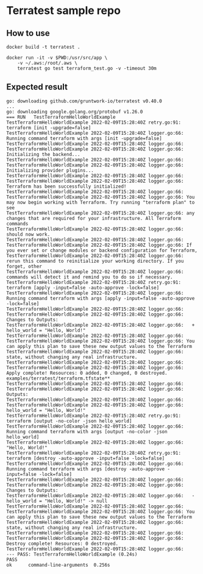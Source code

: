 # Terratest sample repo

## How to use

    docker build -t terratest .

    docker run -it -v $PWD:/usr/src/app \
        -v ~/.aws:/root/.aws \
        terratest go test terraform_test.go -v -timeout 30m

## Expected result
    go: downloading github.com/gruntwork-io/terratest v0.40.0
    ...
    go: downloading google.golang.org/protobuf v1.26.0
    === RUN   TestTerraformHelloWorldExample
    TestTerraformHelloWorldExample 2022-02-09T15:28:40Z retry.go:91: terraform [init -upgrade=false]
    TestTerraformHelloWorldExample 2022-02-09T15:28:40Z logger.go:66: Running command terraform with args [init -upgrade=false]
    TestTerraformHelloWorldExample 2022-02-09T15:28:40Z logger.go:66:
    TestTerraformHelloWorldExample 2022-02-09T15:28:40Z logger.go:66: Initializing the backend...
    TestTerraformHelloWorldExample 2022-02-09T15:28:40Z logger.go:66:
    TestTerraformHelloWorldExample 2022-02-09T15:28:40Z logger.go:66: Initializing provider plugins...
    TestTerraformHelloWorldExample 2022-02-09T15:28:40Z logger.go:66:
    TestTerraformHelloWorldExample 2022-02-09T15:28:40Z logger.go:66: Terraform has been successfully initialized!
    TestTerraformHelloWorldExample 2022-02-09T15:28:40Z logger.go:66:
    TestTerraformHelloWorldExample 2022-02-09T15:28:40Z logger.go:66: You may now begin working with Terraform. Try running "terraform plan" to see
    TestTerraformHelloWorldExample 2022-02-09T15:28:40Z logger.go:66: any changes that are required for your infrastructure. All Terraform commands
    TestTerraformHelloWorldExample 2022-02-09T15:28:40Z logger.go:66: should now work.
    TestTerraformHelloWorldExample 2022-02-09T15:28:40Z logger.go:66:
    TestTerraformHelloWorldExample 2022-02-09T15:28:40Z logger.go:66: If you ever set or change modules or backend configuration for Terraform,
    TestTerraformHelloWorldExample 2022-02-09T15:28:40Z logger.go:66: rerun this command to reinitialize your working directory. If you forget, other
    TestTerraformHelloWorldExample 2022-02-09T15:28:40Z logger.go:66: commands will detect it and remind you to do so if necessary.
    TestTerraformHelloWorldExample 2022-02-09T15:28:40Z retry.go:91: terraform [apply -input=false -auto-approve -lock=false]
    TestTerraformHelloWorldExample 2022-02-09T15:28:40Z logger.go:66: Running command terraform with args [apply -input=false -auto-approve -lock=false]
    TestTerraformHelloWorldExample 2022-02-09T15:28:40Z logger.go:66:
    TestTerraformHelloWorldExample 2022-02-09T15:28:40Z logger.go:66: Changes to Outputs:
    TestTerraformHelloWorldExample 2022-02-09T15:28:40Z logger.go:66:   + hello_world = "Hello, World!"
    TestTerraformHelloWorldExample 2022-02-09T15:28:40Z logger.go:66:
    TestTerraformHelloWorldExample 2022-02-09T15:28:40Z logger.go:66: You can apply this plan to save these new output values to the Terraform
    TestTerraformHelloWorldExample 2022-02-09T15:28:40Z logger.go:66: state, without changing any real infrastructure.
    TestTerraformHelloWorldExample 2022-02-09T15:28:40Z logger.go:66:
    TestTerraformHelloWorldExample 2022-02-09T15:28:40Z logger.go:66: Apply complete! Resources: 0 added, 0 changed, 0 destroyed.
    examples/terratest/terraform.tfstate**
    TestTerraformHelloWorldExample 2022-02-09T15:28:40Z logger.go:66:
    TestTerraformHelloWorldExample 2022-02-09T15:28:40Z logger.go:66: Outputs:
    TestTerraformHelloWorldExample 2022-02-09T15:28:40Z logger.go:66:
    TestTerraformHelloWorldExample 2022-02-09T15:28:40Z logger.go:66: hello_world = "Hello, World!"
    TestTerraformHelloWorldExample 2022-02-09T15:28:40Z retry.go:91: terraform [output -no-color -json hello_world]
    TestTerraformHelloWorldExample 2022-02-09T15:28:40Z logger.go:66: Running command terraform with args [output -no-color -json hello_world]
    TestTerraformHelloWorldExample 2022-02-09T15:28:40Z logger.go:66: "Hello, World!"
    TestTerraformHelloWorldExample 2022-02-09T15:28:40Z retry.go:91: terraform [destroy -auto-approve -input=false -lock=false]
    TestTerraformHelloWorldExample 2022-02-09T15:28:40Z logger.go:66: Running command terraform with args [destroy -auto-approve -input=false -lock=false]
    TestTerraformHelloWorldExample 2022-02-09T15:28:40Z logger.go:66:
    TestTerraformHelloWorldExample 2022-02-09T15:28:40Z logger.go:66: Changes to Outputs:
    TestTerraformHelloWorldExample 2022-02-09T15:28:40Z logger.go:66:   - hello_world = "Hello, World!" -> null
    TestTerraformHelloWorldExample 2022-02-09T15:28:40Z logger.go:66:
    TestTerraformHelloWorldExample 2022-02-09T15:28:40Z logger.go:66: You can apply this plan to save these new output values to the Terraform
    TestTerraformHelloWorldExample 2022-02-09T15:28:40Z logger.go:66: state, without changing any real infrastructure.
    TestTerraformHelloWorldExample 2022-02-09T15:28:40Z logger.go:66:
    TestTerraformHelloWorldExample 2022-02-09T15:28:40Z logger.go:66: Destroy complete! Resources: 0 destroyed.
    TestTerraformHelloWorldExample 2022-02-09T15:28:40Z logger.go:66:
    --- PASS: TestTerraformHelloWorldExample (0.24s)
    PASS
    ok  	command-line-arguments	0.256s